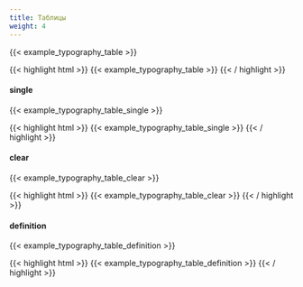 ```yaml
---
title: Таблицы
weight: 4
---
```


{{< example_typography_table >}}

{{< highlight html >}}
{{< example_typography_table >}}
{{< / highlight >}}

#### single

{{< example_typography_table_single >}}

{{< highlight html >}}
{{< example_typography_table_single >}}
{{< / highlight >}}

#### clear

{{< example_typography_table_clear >}}

{{< highlight html >}}
{{< example_typography_table_clear >}}
{{< / highlight >}}

#### definition

{{< example_typography_table_definition >}}

{{< highlight html >}}
{{< example_typography_table_definition >}}
{{< / highlight >}}

